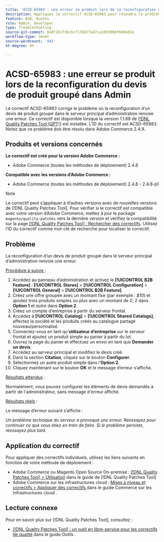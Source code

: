 ```yaml
---
title: 'ACSD-65983 : une erreur se produit lors de la reconfiguration du devis de produit groupé dans Admin'
description: Appliquez le correctif ACSD-65983 pour résoudre le problème d’Adobe Commerce où une erreur s’affiche lors de la tentative de configuration d’un produit groupé dans l’écran [!UICONTROL Sales] > [!UICONTROL Quotes] > [!UICONTROL Edit] sur le serveur principal.
feature: B2B, Quotes
role: Admin, Developer
type: Troubleshooting
source-git-commit: 8a8f2b273bcbcf135677ad7ca289398bf660e02e
workflow-type: tm+mt
source-wordcount: '442'
ht-degree: 0%

---
```



# ACSD-65983 : une erreur se produit lors de la reconfiguration du devis de produit groupé dans Admin

Le correctif ACSD-65983 corrige le problème où la reconfiguration d’un devis de produit groupé dans le serveur principal d’administration renvoie une erreur. Ce correctif est disponible lorsque la version 1.1.69 de [[!DNL Quality Patches Tool (QPT)]](/help/tools/quality-patches-tool/quality-patches-tool-to-self-serve-quality-patches.md) est installée. L’ID du correctif est ACSD-65983. Notez que ce problème doit être résolu dans Adobe Commerce 2.4.9.

## Produits et versions concernés

**Le correctif est créé pour la version Adobe Commerce :**

* Adobe Commerce (toutes les méthodes de déploiement) 2.4.8

**Compatible avec les versions d’Adobe Commerce :**

* Adobe Commerce (toutes les méthodes de déploiement) 2.4.8 - 2.4.8-p1

>[!NOTE]
>
>Le correctif peut s’appliquer à d’autres versions avec de nouvelles versions de [!DNL Quality Patches Tool]. Pour vérifier si le correctif est compatible avec votre version d’Adobe Commerce, mettez à jour le package `magento/quality-patches` vers la dernière version et vérifiez la compatibilité sur la page [[!DNL Quality Patches Tool] : Rechercher des correctifs](https://experienceleague.adobe.com/tools/commerce-quality-patches/index.html?lang=fr). Utilisez l’ID du correctif comme mot-clé de recherche pour localiser le correctif.

## Problème

La reconfiguration d’un devis de produit groupé dans le serveur principal d’administration renvoie une erreur.

<u>Procédure à suivre </u> :

1. Accédez au panneau d’administration et activez le **[!UICONTROL B2B Feature]** : **[!UICONTROL Stores]** > **[!UICONTROL Configuration]** > **[!UICONTROL General]** > **[!UICONTROL B2B Feature]**.
1. Créez une offre groupée avec un montant fixe (par exemple : *$10*) et ajoutez trois produits simples ou plus avec un montant de *0*, *2* dans **Option 1** et *autre* dans **Option 2**.
1. Créez un compte d’entreprise à partir du serveur frontal.
1. Accédez à **[!UICONTROL Catalog]** > **[!UICONTROL Shared Catalogs]**, affectez la société et les produits créés au catalogue partagé nouveau/personnalisé.
1. Connectez-vous en tant qu’**utilisateur d’entreprise** sur le serveur frontal et ajoutez un produit simple au panier à partir du lot.
1. Ouvrez la page du panier et effectuez un envoi en tant que **Demander un devis**.
1. Accédez au serveur principal et modifiez le devis créé.
1. Dans la section **Citation**, cliquez sur le bouton **Configurer**.
1. Sélectionnez un autre produit simple dans l’**Option 2**.
1. Cliquez maintenant sur le bouton **OK** et le message d’erreur s’affiche.

<u>Résultats attendus</u> :

Normalement, vous pouvez configurer les éléments de devis demandés à partir de l&#39;administrateur, sans message d&#39;erreur affiché.

<u>Résultats réels</u> :

Le message d’erreur suivant s’affiche :

*Un problème technique du serveur a provoqué une erreur. Réessayez pour continuer ce que vous étiez en train de faire. Si le problème persiste, réessayez plus tard.*

## Application du correctif

Pour appliquer des correctifs individuels, utilisez les liens suivants en fonction de votre méthode de déploiement :

* Adobe Commerce ou Magento Open Source On-premise : [[!DNL Quality Patches Tool] > Utilisation](/help/tools/quality-patches-tool/usage.md) dans le guide de [!DNL Quality Patches Tool]
* Adobe Commerce sur les infrastructures cloud : [ Mises à niveau et correctifs > Appliquer des correctifs ](https://experienceleague.adobe.com/docs/commerce-cloud-service/user-guide/develop/upgrade/apply-patches.html?lang=fr) dans le guide Commerce sur les infrastructures cloud .

## Lecture connexe

Pour en savoir plus sur [!DNL Quality Patches Tool], consultez :

* [[!DNL Quality Patches Tool] : un outil en libre-service pour les correctifs de qualité](/help/tools/quality-patches-tool/quality-patches-tool-to-self-serve-quality-patches.md) dans le guide Outils .

